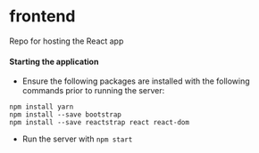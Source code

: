 # frontend
Repo for hosting the React app

#### Starting the application
* Ensure the following packages are installed with the following commands prior to running the server:
```
npm install yarn
npm install --save bootstrap
npm install --save reactstrap react react-dom
```
* Run the server with `npm start`
